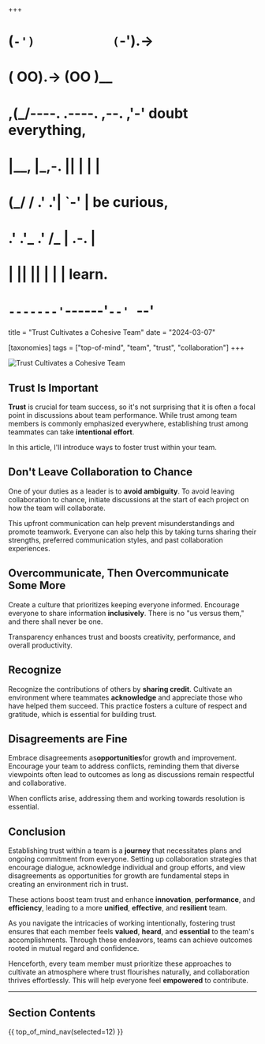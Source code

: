 +++
#   (`-')           (`-').->
#   ( OO).->        (OO )__
# ,(_/----. .----. ,--. ,'-' doubt everything,
# |__,    |\_,-.  ||  | |  |
#  (_/   /    .' .'|  `-'  | be curious,
#  .'  .'_  .'  /_ |  .-.  |
# |       ||      ||  | |  | learn.
# `-------'`------'`--' `--'

title = "Trust Cultivates a Cohesive Team"
date = "2024-03-07"

[taxonomies]
tags = ["top-of-mind", "team", "trust", "collaboration"]
+++

![Trust Cultivates a Cohesive Team](/images/size/w1200/2024/03/trust-team.png)

## Trust Is Important

**Trust** is crucial for team success, so it's not surprising that it is often a
focal point in discussions about team performance. While trust among team
members is commonly emphasized everywhere, establishing trust among teammates
can take **intentional effort**.

In this article, I'll introduce ways to foster trust within your team.

## Don't Leave Collaboration to Chance

One of your duties as a leader is to **avoid ambiguity**. To avoid leaving
collaboration to chance, initiate discussions at the start of each project on
how the team will collaborate.

This upfront communication can help prevent misunderstandings and promote
teamwork. Everyone can also help this by taking turns sharing their strengths,
preferred communication styles, and past collaboration experiences.

## Overcommunicate, Then Overcommunicate Some More

Create a culture that prioritizes keeping everyone informed. Encourage everyone
to share information **inclusively**. There is no "us versus them," and there
shall never be one.

Transparency enhances trust and boosts creativity, performance, and overall
productivity.

## Recognize

Recognize the contributions of others by **sharing credit**. Cultivate an
environment where teammates **acknowledge** and appreciate those who have helped
them succeed. This practice fosters a culture of respect and gratitude, which is
essential for building trust.

## Disagreements are Fine

Embrace disagreements as**opportunities**for growth and improvement. Encourage
your team to address conflicts, reminding them that diverse viewpoints often
lead to outcomes as long as discussions remain respectful and collaborative.

When conflicts arise, addressing them and working towards resolution is
essential.

## Conclusion

Establishing trust within a team is a **journey** that necessitates plans and
ongoing commitment from everyone. Setting up collaboration strategies that
encourage dialogue, acknowledge individual and group efforts, and view
disagreements as opportunities for growth are fundamental steps in creating an
environment rich in trust.

These actions boost team trust and enhance **innovation**, **performance**, 
and **efficiency**, leading to a more
**unified**, **effective**, and **resilient** team.

As you navigate the intricacies of working intentionally, fostering trust
ensures that each member feels **valued**, **heard**, and **essential** to the
team's accomplishments. Through these endeavors, teams can achieve outcomes
rooted in mutual regard and confidence.

Henceforth, every team member must prioritize these approaches to cultivate an
atmosphere where trust flourishes naturally, and collaboration thrives
effortlessly. This will help everyone feel **empowered** to contribute.

--------

## Section Contents

{{ top_of_mind_nav(selected=12) }}
